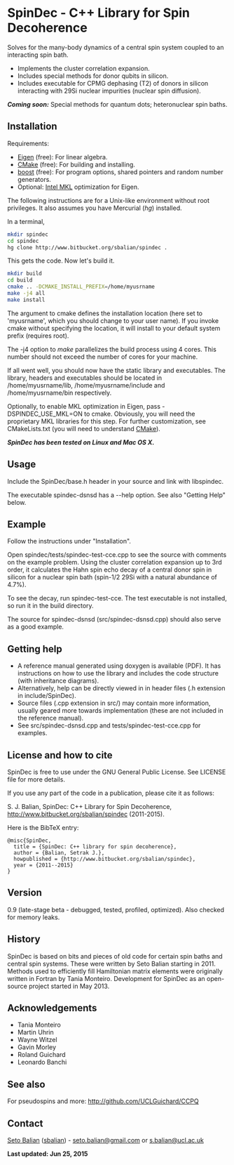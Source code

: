 SpinDec - C++ Library for Spin Decoherence
==========================================

Solves for the many-body dynamics of a central spin system coupled to
an interacting spin bath.

- Implements the cluster correlation expansion.
- Includes special methods for donor qubits in silicon.
- Includes executable for CPMG dephasing (T2) of donors in silicon
interacting with 29Si nuclear impurities (nuclear spin diffusion).

***Coming soon:***
Special methods for quantum dots;
heteronuclear spin baths.

Installation
------------

Requirements:

- [Eigen] (free): For linear algebra.
- [CMake] (free): For building and installing.
- [boost] (free): For program options, shared pointers and random
number generators.
- Optional: [Intel MKL] optimization for Eigen.

The following instructions are for a Unix-like environment
without root privileges. It also assumes you have Mercurial (*hg*)
installed.

In a terminal,

```sh
mkdir spindec
cd spindec
hg clone http://www.bitbucket.org/sbalian/spindec .
```

This gets the code. Now let's build it.

```sh
mkdir build
cd build
cmake .. -DCMAKE_INSTALL_PREFIX=/home/myusrname
make -j4 all
make install
```

The argument to cmake defines the installation location
(here set to 'myusrname', which you should change to your user name).
If you invoke cmake without specifying the location, it will
install to your default system prefix (requires root).

The -j4 option to *make* parallelizes the build process using 4 cores.
This number should not exceed the number of cores for your
machine.

If all went well, you should now have the static library and
executables. The library, headers and executables should be
located in /home/myusrname/lib, /home/myusrname/include and
/home/myusrname/bin respectively.

Optionally, to enable MKL optimization in Eigen,
pass -DSPINDEC_USE_MKL=ON to cmake. Obviously, you will need the
proprietary MKL libraries for this step. For further customization,
see CMakeLists.txt (you will need to understand [CMake]).

***SpinDec has been tested on Linux and Mac OS X.***

Usage
-----

Include the SpinDec/base.h header in your source and link with
libspindec.

The executable spindec-dsnsd has a --help option. See also "Getting Help" below.

Example
-------

Follow the instructions under "Installation".

Open spindec/tests/spindec-test-cce.cpp to see the source with
comments on the example problem. Using the cluster correlation
expansion up to 3rd order, it calculates the Hahn spin echo decay of
a central donor spin in silicon for a nuclear spin bath
(spin-1/2 29Si with a natural abundance of 4.7%).

To see the decay, run spindec-test-cce.
The test executable is not installed, so run it in the build
directory.

The source for spindec-dsnsd (src/spindec-dsnsd.cpp) should also serve
as a good example.

Getting help
------------

- A reference manual generated using doxygen is available (PDF).
It has instructions on how to use the library and includes the code
structure (with inheritance diagrams).
- Alternatively, help can be directly viewed in in header files
(.h extension in include/SpinDec).
- Source files (.cpp extension in src/) may contain more information,
usually geared more towards implementation (these are not included
in the reference manual).
- See src/spindec-dsnsd.cpp and tests/spindec-test-cce.cpp for
examples.

License and how to cite
-----------------------

SpinDec is free to use under the GNU General Public License.
See LICENSE file for more details.

If you use any part of the code in a publication,
please cite it as follows:

S. J. Balian, SpinDec: C++ Library for Spin Decoherence,
http://www.bitbucket.org/sbalian/spindec (2011-2015).

Here is the BibTeX entry:

```text
@misc{SpinDec,
  title = {SpinDec: C++ library for spin decoherence},
  author = {Balian, Setrak J.},
  howpublished = {http://www.bitbucket.org/sbalian/spindec},
  year = {2011--2015}
}
```

Version
-------

0.9 (late-stage beta - debugged, tested, profiled, optimized). Also checked for memory leaks.

History
-------

SpinDec is based on bits and pieces of old code for certain spin baths
and central spin systems. These were written by Seto Balian starting
in 2011. Methods used to efficiently fill Hamiltonian matrix elements
were originally written in Fortran by Tania Monteiro.
Development for SpinDec as an open-source project started in May 2013.

Acknowledgements
----------------

- Tania Monteiro
- Martin Uhrin
- Wayne Witzel
- Gavin Morley
- Roland Guichard
- Leonardo Banchi

See also
--------

For pseudospins and more:
http://github.com/UCLGuichard/CCPQ

Contact
-------

[Seto Balian] ([sbalian]) - <seto.balian@gmail.com> or <s.balian@ucl.ac.uk>

**Last updated: Jun 25, 2015**

[Eigen]:http://eigen.tuxfamily.org
[Seto Balian]:http://www.ucl.ac.uk/~zcapc07
[sbalian]:http://www.bitbucket.org/sbalian
[CMake]: http://www.cmake.org/
[boost]: http://www.boost.org/
[Intel MKL]: https://software.intel.com/en-us/intel-mkl
[email]: mailto:seto.balian@gmail.com

